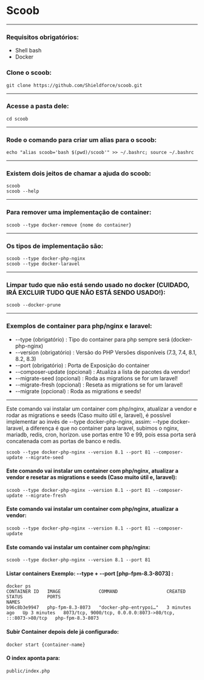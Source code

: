 # Scoob

---

### Requisitos obrigatórios:
- Shell bash
- Docker

### Clone o scoob:
```
git clone https://github.com/Shieldforce/scoob.git
```
---

### Acesse a pasta dele:
```
cd scoob
```
---

### Rode o comando para criar um alias para o scoob: 
```
echo "alias scoob='bash $(pwd)/scoob'" >> ~/.bashrc; source ~/.bashrc
```
---

### Existem dois jeitos de chamar a ajuda do scoob:
```
scoob
scoob --help
```
---

### Para remover uma implementação de container:
```
scoob --type docker-remove {nome do container}
```
---

### Os tipos de implementação são:
```
scoob --type docker-php-nginx
scoob --type docker-laravel
```
---

### Limpar tudo que não está sendo usado no docker (CUIDADO, IRÁ EXCLUIR TUDO QUE NÃO ESTÁ SENDO USADO!):
```
scoob --docker-prune
```
---

### Exemplos de container para php/nginx e laravel:
- --type                (obrigatório) : Tipo do container para php sempre será (docker-php-nginx)
- --version             (obrigatório) : Versão do PHP Versões disponíveis (7.3, 7.4, 8.1, 8.2, 8.3)
- --port                (obrigatório) : Porta de Exposição do container
- --composer-update        (opcional) : Atualiza a lista de pacotes da vendor!
- --migrate-seed           (opcional) : Roda as migrations se for um laravel! 
- --migrate-fresh          (opcional) : Reseta as migrations se for um laravel! 
- --migrate                (opcional) : Roda as migrations e seeds!

---

Este comando vai instalar um container com php/nginx, atualizar a vendor e rodar as migrations e seeds (Caso muito útil e, laravel),
é possível implementar ao invés de --type docker-php-nginx, assim: --type docker-laravel, a diferença é que no container para laravel,
subimos o nginx, mariadb, redis, cron, horizon. use portas entre 10 e 99, pois essa porta será concatenada com as portas de banco e redis.
```
scoob --type docker-php-nginx --version 8.1 --port 81 --composer-update --migrate-seed
```

#### Este comando vai instalar um container com php/nginx, atualizar a vendor e resetar as migrations e seeds (Caso muito útil e, laravel):
```
scoob --type docker-php-nginx --version 8.1 --port 81 --composer-update --migrate-fresh
```

#### Este comando vai instalar um container com php/nginx, atualizar a vendor:
```
scoob --type docker-php-nginx --version 8.1 --port 81 --composer-update
```

#### Este comando vai instalar um container com php/nginx:
```
scoob --type docker-php-nginx --version 8.1 --port 81
```

#### Listar containers Exemplo:  --type + --port [php-fpm-8.3-8073] :
```
docker ps
CONTAINER ID   IMAGE              COMMAND                  CREATED         STATUS         PORTS                                                       NAMES
b96c8b3e9947   php-fpm-8.3-8073   "docker-php-entrypoi…"   3 minutes ago   Up 3 minutes   8073/tcp, 9000/tcp, 0.0.0.0:8073->80/tcp, :::8073->80/tcp   php-fpm-8.3-8073
```

#### Subir Container depois dele já configurado:
```
docker start {container-name}
```
#### O index aponta para:
```
public/index.php
```
